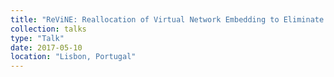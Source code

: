```yaml
---
title: "ReViNE: Reallocation of Virtual Network Embedding to Eliminate Substrate Bottlenecks"
collection: talks
type: "Talk"
date: 2017-05-10
location: "Lisbon, Portugal"
---
```


